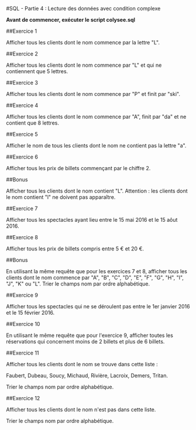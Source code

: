 #SQL - Partie 4 : Lecture des données avec condition complexe

**Avant de commencer, exécuter le script colysee.sql**

##Exercice 1

Afficher tous les clients dont le nom commence par la lettre "L".

##Exercice 2

Afficher tous les clients dont le nom commence par "L" et qui ne contiennent que 5 lettres.

##Exercice 3

Afficher tous les clients dont le nom commence par "P" et finit par "ski".

##Exercice 4

Afficher tous les clients dont le nom commence par "A", finit par "da" et ne contient que 8 lettres.

##Exercice 5

Afficher le nom de tous les clients dont le nom ne contient pas la lettre "a".

##Exercice 6

Afficher tous les prix de billets commençant par le chiffre 2.

##Bonus

Afficher tous les clients dont le nom contient "L". Attention : les clients dont le nom contient "l" ne doivent pas apparaître.

##Exercice 7

Afficher tous les spectacles ayant lieu entre le 15 mai 2016 et le 15 aôut 2016.

##Exercice 8

Afficher tous les prix de billets compris entre 5 € et 20 €.

##Bonus

En utilisant la même requête que pour les exercices 7 et 8,  afficher tous les clients dont le nom commence par "A", "B", "C", "D", "E", "F", "G", "H", "I", "J", "K" ou "L". Trier le champs nom par ordre alphabétique.

##Exercice 9

Afficher tous les spectacles qui ne se déroulent pas entre le 1er janvier 2016 et le 15 février 2016.

##Exercice 10

En utilisant le même requête que pour l'exercice 9, afficher toutes les réservations qui concernent moins de 2 billets et plus de 6 billets.

##Exercice 11

Afficher tous les clients dont le nom se trouve dans cette liste :

Faubert, Dubeau, Soucy, Michaud, Rivière, Lacroix, Demers, Tritan.

Trier le champs nom par ordre alphabétique.

##Exercice 12

Afficher tous les clients dont le nom n'est pas dans cette liste.

Trier le champs nom par ordre alphabétique.
